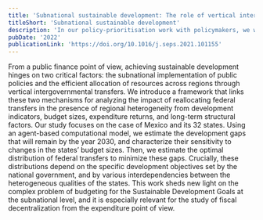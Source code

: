 ```yaml
---
title: 'Subnational sustainable development: The role of vertical intergovernmental transfers in reaching multidimensional goals'
titleShort: 'Subnational sustainable development'
description: 'In our policy-prioritisation work with policymakers, we were frequently asked if our method could be applied to subnational entities, as a substantial part of development policies are implemented there. This paper demonstrates how to deploy our methodology for subnational analysis. In particular, we provide valuable insights on how to best distribute federal transfers across the 32 states of Mexico.'
pubDate: '2022'
publicationLink: 'https://doi.org/10.1016/j.seps.2021.101155'
---
```


From a public finance point of view, achieving sustainable development hinges on two critical factors: the subnational implementation of public policies and the efficient allocation of resources across regions through vertical intergovernmental transfers. We introduce a framework that links these two mechanisms for analyzing the impact of reallocating federal transfers in the presence of regional heterogeneity from development indicators, budget sizes, expenditure returns, and long-term structural factors. Our study focuses on the case of Mexico and its 32 states. Using an agent-based computational model, we estimate the development gaps that will remain by the year 2030, and characterize their sensitivity to changes in the states’ budget sizes. Then, we estimate the optimal distribution of federal transfers to minimize these gaps. Crucially, these distributions depend on the specific development objectives set by the national government, and by various interdependencies between the heterogeneous qualities of the states. This work sheds new light on the complex problem of budgeting for the Sustainable Development Goals at the subnational level, and it is especially relevant for the study of fiscal decentralization from the expenditure point of view.
